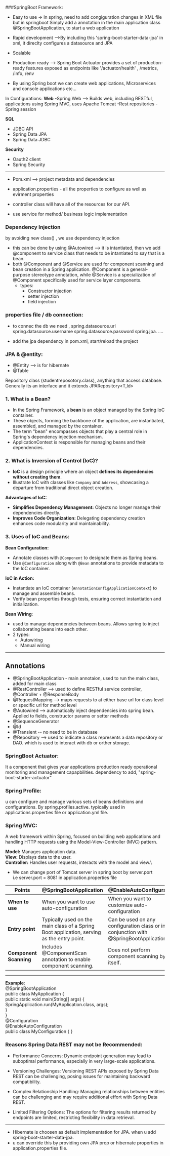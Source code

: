 ###SpringBoot Framework:

- Easy to use -> In spring, need to add congiguration changes in XML file but  in springboot Simply add a annotation in the main application class @SpringBootApplication, to start a web application 

- Rapid development -->By including this 'spring-boot-starter-data-jpa' in xml, it direclty configures a datasource and JPA

- Scalable 
- Production ready --> Spring Boot Actuator provides a set of production-ready features exposed as endpoints like '/actuator/health' , /metrics, /info, /env

* By using Spring boot we can create web applications, Microservices and console applications etc...

In Configurations:
**Web**
-Spring Web -->  Builds web, including RESTful, applications using Spring MVC, uses Apache Tomcat 
-Rest repositories
-Spring session

**SQL**
- JDBC API
- Spring Data JPA
- Spring Data JDBC

**Security**
- Oauth2 client
- Spring Security

-----

- Pom.xml --> project metadata and dependencies
- application.properties - all the properties to configure as well as evirment properties

- controller class will have all of the resources for our API.

- use service for method/ business logic implementation 

### Dependency Injection 
by avoiding new class() , we use dependency injection 
- this can be done by using @Autowired  --> it is intantiated, then we add @component to service class that needs to be intantiated to say that is a bean.
- both @Component and @Service are used for component scanning and bean creation in a Spring application. @Component is a general-purpose stereotype annotation, while @Service is a specialization of @Component specifically used for service layer components.
    - types:
        - Constructor injection
        - setter injection 
        - field injection

### properties file / db connection:
-  to connec the db we need ,
    spring.datasource.url
    spring.datasource.username
    spring.datasource.password 
    spring.jpa. ....

- add the jpa dependency in pom.xml, start/reload the project 
 
###  JPA & @entity:

- @Entity --> is for hibernate
- @Table

 Repository class (studentreposotory.class), anything that access database. Generally its an interface and it extends JPARepository<T,Id>

### 1. What is a Bean?

- In the Spring Framework, a **bean** is an object managed by the Spring IoC container.
- These objects, forming the backbone of the application, are instantiated, assembled, and managed by the container.
- The term "bean" encompasses objects that play a central role in Spring's dependency injection mechanism.
- ApplicationContext is responsible for managing beans and their dependencies.

### 2. What is Inversion of Control (IoC)?

- **IoC** is a design principle where an object **defines its dependencies without creating them**.
- Illustrate IoC with classes like `Company` and `Address`, showcasing a departure from traditional direct object creation.

**Advantages of IoC:**
- **Simplifies Dependency Management:** Objects no longer manage their dependencies directly.
- **Improves Code Organization:** Delegating dependency creation enhances code modularity and maintainability.

### 3. Uses of IoC and Beans:

**Bean Configuration:**
- Annotate classes with `@Component` to designate them as Spring beans.
- Use `@Configuration` along with `@Bean` annotations to provide metadata to the IoC container.

**IoC in Action:**
- Instantiate an IoC container (`AnnotationConfigApplicationContext`) to manage and assemble beans.
- Verify bean properties through tests, ensuring correct instantiation and initialization.

**Bean Wiring**:
- used to manage dependencies between beans. Allows spring to inject collaborating beans into each other.
- 2 types:
    - Autowiring
    - Manual wiring


-----------
## Annotations 
- @SpringBootApplication - main annotaion, used to run the main class, added for main class
- @RestController --> used to define RESTful service controller, @Controller + @ResponseBody
- @RequestMapping --> maps requests to at either base url for class level or specific url for method level
- @Autowired --> automatically inject dependencies into spring bean. Applied to fields, constructor params or setter methods
- @SequenceGenerator 
- @Id 
- @Transient -- no need to be in database
- @Repository --> used to indicate a class represents a data repository or DAO. which is used to interact with db or orther storage.


### SpringBoot Actuator:

It a component that gives your applications production ready operational monitoring and management capapbilities. dependency to add, "spring-boot-starter-actuator"

### Spring Profile:
u can configure and manage various sets of beans definitions and configurations. By spring.profiles.active. typically used in applications.properties file or application.yml file.

### Spring MVC:
A web framework within Spring, focused on building web applications and handling HTTP requests using the Model-View-Controller (MVC) pattern.

**Model:** Manages application data. \
**View:** Displays data to the user.\
**Controller:** Handles user requests, interacts with the model and view.\

- We can change port of Tomcat server in spring boot by server.port\
i.e server.port = 8081 in application.properties file




| **Points** | **@SpringBootApplication** | **@EnableAutoConfiguration** |
|------------|---------------------------|-------------------------------|
| **When to use** | When you want to use auto-configuration | When you want to customize auto-configuration |
| **Entry point** | Typically used on the main class of a Spring Boot application, serving as the entry point. | Can be used on any configuration class or in conjunction with @SpringBootApplication. |
| **Component Scanning** | Includes @ComponentScan annotation to enable component scanning. | Does not perform component scanning by itself. |
----------------------------------
 **Example**:\
 @SpringBootApplication \
public class MyApplication { \
    public static void main(String[] args) { \
        SpringApplication.run(MyApplication.class, args); \
    } \
} \
@Configuration \
@EnableAutoConfiguration \
public class MyConfiguration { 
}  

### Reasons Spring Data REST may not be Recommended:
- Performance Concerns:
Dynamic endpoint generation may lead to suboptimal performance, especially in very large-scale applications.

- Versioning Challenges:
Versioning REST APIs exposed by Spring Data REST can be challenging, posing issues for maintaining backward compatibility.

- Complex Relationship Handling:
Managing relationships between entities can be challenging and may require additional effort with Spring Data REST.

- Limited Filtering Options:
The options for filtering results returned by endpoints are limited, restricting flexibility in data retrieval. 

----------
- Hibernate is choosen as default implementation for JPA. when u add spring-boot-starter-data-jpa.
- u can override this by providing own JPA prop or hibernate properties in application.properties file.
